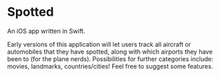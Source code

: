 # Spotted
An iOS app written in Swift. 

Early versions of this application will let users track all aircraft or automobiles that they have spotted, along with which airports they have been to (for the plane nerds). 
Possibilities for further categories include: movies, landmarks, countries/cities! Feel free to suggest some features.
